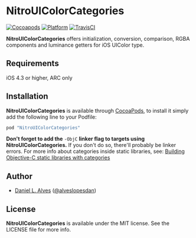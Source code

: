 NitroUIColorCategories
======================
[![Cocoapods](https://cocoapod-badges.herokuapp.com/v/NitroUIColorCategories/badge.png)](http://cocoapods.org/?q=NitroUIColorCategories)
[![Platform](http://cocoapod-badges.herokuapp.com/p/NitroUIColorCategories/badge.png)](http://cocoadocs.org/docsets/NitroUIColorCategories)
[![TravisCI](https://travis-ci.org/danielalves/NitroUIColorCategories.svg?branch=master)](https://travis-ci.org/danielalves/NitroUIColorCategories)

**NitroUIColorCategories** offers initialization, conversion, comparison, RGBA components and luminance getters for iOS UIColor type.

Requirements
------------

iOS 4.3 or higher, ARC only

Installation
------------

**NitroUIColorCategories** is available through [CocoaPods](http://cocoapods.org), to install
it simply add the following line to your Podfile:

```ruby
pod "NitroUIColorCategories"
```

**Don't forget to add the** `-ObjC` **linker flag to targets using NitroUIColorCategories.** If you don't do so, there'll probably be linker errors. For more info about categories inside static libraries, see: [Building Objective-C static libraries with categories](https://developer.apple.com/library/mac/qa/qa1490/_index.html)

Author
------

- [Daniel L. Alves](http://github.com/danielalves) ([@alveslopesdan](https://twitter.com/alveslopesdan))

License
-------

**NitroUIColorCategories** is available under the MIT license. See the LICENSE file for more info.
